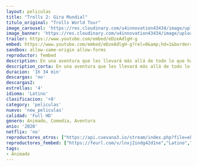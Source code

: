 ```yaml
---
layout: peliculas
title: "Trolls 2: Gira Mundial"
titulo_original: "Trolls World Tour"
image_carousel: 'https://res.cloudinary.com/u4innovation43434/image/upload/v1587003778/trolls2-min_ivf11b.jpg'
image_banner: 'https://res.cloudinary.com/u4innovation43434/image/upload/v1587003795/Trolls_2_Gira_mundial11-min_rnrzaq.jpg'
trailer: https://www.youtube.com/embed/eDzeAdlgH-g
embed: https://www.youtube.com/embed/eDzeAdlgH-g?rel=0&amp;hd=1&border=0&wmode=opaque&enablejsapi=1&modestbranding=1&controls=1&showinfo=1
sandbox: allow-same-origin allow-forms
reproductor: fembed
description: En una aventura que les llevará más allá de todo lo que habían conocido, Poppy y Branch descubren que su tribu de Trolls es solo una de las seis que existen, que el resto están repartidas en seis reinos y consagradas a seis tipos distintos de música, funk, country, tecno, clásica, pop y rock. La reina Bárbara, miembro de la realeza del hard rock, y su padre, el Rey Metal, quieren acabar con el resto de géneros musicales e imponer el reinado del rock. Con el destino del mundo en juego, Poppy y Branch, junto con el resto de la pandilla — Grandullón, Chanelle, Satén, Cooper y Guy Diamante—, visitarán los demás reinos para unir a los Trolls contra los planes de Barb de eclipsarlos a todos.
description_corta: En una aventura que les llevará más allá de todo lo que habían conocido, Poppy y Branch descubren que su tribu de Trolls es solo una de las seis que existen, que el resto están repartidas en seis ..
duracion: '1h 34 min'
descargas: 'no'
descargas2:
estrellas: '4'
idioma: 'Latino'
clasificacion: '+8'
category: 'peliculas'
nuevo: 'new_peliculas'
calidad: 'Full HD'
genero: Animado, Comedia, Aventura
anio: '2020'
netflix: 'no'
reproductores_otros: ["https://api.cuevana3.io/stream/index.php?file=ek5lbm9xYWNrS0xYMTZLa2xNbkdvY3ZTb3BtZng4TGp6ZFpobGFMUGtOelcwcUZmbWRIVzRkakVuS0JnbEplcG1KUnNZSlRTMGViVTBxZGdsdEhPb3J5cWRZaDN1NjZzbGFxWVlLRFNsUT09","Latino","https://player.premiumstream.live/player.php?id=MjM1OA&sub=","Latino","https://gdriveplayer.me/embed2.php?link=HT2f6bmBjlGV%252BE7eLfCQJQ3kIyaACRxtvV043xWShxIWCsfIHyb25VvhkA1GexnQ81hprsJl9YpdGEhUX8yXAzZ9U5%252Bdyy5T%252BOXEXAha%252BM87BJ%252BRT9fZ4xeBCg8wg8vz9cjoswyHiTy6CyEUJgNfScPJ8LCgLLrYtr1k7LraFZ75PcSkIuqzRfueQ4jbz94c5cdOxuZS%252F%252F2svrMaQDdiut","Latino","https://gdriveplayer.me/embed2.php?link=RLFKBEdw5aCVAAMTgswweQ900pZ6n%252BnaYgugU2p6eEQKjI278h1JAUoZ2zOt2gh34QlBK5wsIfd21%252BNvUjPIWrB9v2QsS8HS9hXzbnmk0mYUIe8CfjBawCip0d0qtsaX9iOH7DNLBk8OoCQX6M00T7RizU160uh8l049bywa%252BKPU8fkzGXPvH5BlzGZb%252BAMPN95j9XiZr4AJCT1Gk%252F2tbn","Latino","https://mstream.space/f9amhixr3ib9","Latino"]
reproductores_fembed: ["https://feurl.com/v/lnxj2indg42d1ne","Latino","https://feurl.com/v/05x8nal0rex6r3p","Latino"]
tags:
- Animado
---
```



 







